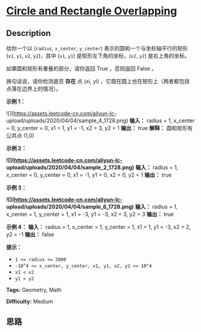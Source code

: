 # [Circle and Rectangle Overlapping][title]

## Description

给你一个以 (`radius`, `x_center`, `y_center`) 表示的圆和一个与坐标轴平行的矩形 (`x1`, `y1`, `x2`,
`y2`)，其中 (`x1`, `y1`) 是矩形左下角的坐标，(`x2`, `y2`) 是右上角的坐标。

如果圆和矩形有重叠的部分，请你返回 True ，否则返回 False 。

换句话说，请你检测是否 **存在** 点 (xi, yi) ，它既在圆上也在矩形上（两者都包括点落在边界上的情况）。



**示例 1：**

![](https://assets.leetcode-cn.com/aliyun-lc-
upload/uploads/2020/04/04/sample_4_1728.png)
            **输入：** radius = 1, x_center = 0, y_center = 0, x1 = 1, y1 = -1, x2 = 3, y2 = 1    **输出：** true    **解释：** 圆和矩形有公共点 (1,0)     

**示例 2：**

**![](https://assets.leetcode-cn.com/aliyun-lc-
upload/uploads/2020/04/04/sample_2_1728.png)**
            **输入：** radius = 1, x_center = 0, y_center = 0, x1 = -1, y1 = 0, x2 = 0, y2 = 1    **输出：** true    

**示例 3：**

**![](https://assets.leetcode-cn.com/aliyun-lc-
upload/uploads/2020/04/04/sample_6_1728.png)**
            **输入：** radius = 1, x_center = 1, y_center = 1, x1 = -3, y1 = -3, x2 = 3, y2 = 3    **输出：** true    

**示例 4：**
            **输入：** radius = 1, x_center = 1, y_center = 1, x1 = 1, y1 = -3, x2 = 2, y2 = -1    **输出：** false    



**提示：**

  * `1 <= radius <= 2000`
  * `-10^4 <= x_center, y_center, x1, y1, x2, y2 <= 10^4`
  * `x1 < x2`
  * `y1 < y2`


**Tags:** Geometry, Math

**Difficulty:** Medium

## 思路

[title]: https://leetcode-cn.com/problems/circle-and-rectangle-overlapping

